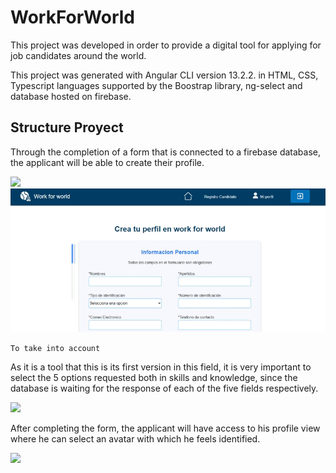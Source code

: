 # WorkForWorld

This project was developed in order to provide a digital tool for applying for job candidates around the world.

This project was generated with Angular CLI version 13.2.2. in HTML, CSS, Typescript languages ​​supported by the Boostrap library, ng-select and database hosted on firebase.


## Structure Proyect

Through the completion of a form that is connected to a firebase database, the applicant will be able to create their profile.


<img src="view.gif" style="width:650px;"></img>
![alt text](https://github.com//Nataliasita/workforworld/raw/main/src/assets/images/view.gif "Logo Title Text 1")


`To take into account`

As it is a tool that this is its first version in this field, it is very important to select the 5 options requested both in skills and knowledge, since the database is waiting for the response of each of the five fields respectively.


<img src="warning.png" style="width:650px;"></img>


After completing the form, the applicant will have access to his profile view where he can select an avatar with which he feels identified.


<img src="viewprofile.gif" style="width:650px;"></img>
